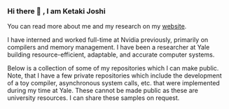 ### Hi there 👋 , I am Ketaki Joshi


You can read more about me and my research on my [website](https://joshi-ketaki.github.io/).

I have interned and worked full-time at Nvidia previously, primarily on compilers and memory management. I have been a researcher at Yale building resource-efficient, adaptable, and accurate computer systems. 

Below is a collection of some of my repositories which I can make public. Note, that I have a few private repositories which include the development of a toy compiler, asynchronous system calls, etc. that were implemented during my time at Yale. These cannot be made public as these are university resources. I can share these samples on request.

<!--
**Joshi-Ketaki/Joshi-Ketaki** is a ✨ _special_ ✨ repository because its `README.md` (this file) appears on your GitHub profile.

Here are some ideas to get you started:

- 🔭 I’m currently working on ...
- 🌱 I’m currently learning ...
- 👯 I’m looking to collaborate on ...
- 🤔 I’m looking for help with ...
- 💬 Ask me about ...
- 📫 How to reach me: ...
- 😄 Pronouns: ...
- ⚡ Fun fact: ...
-->
